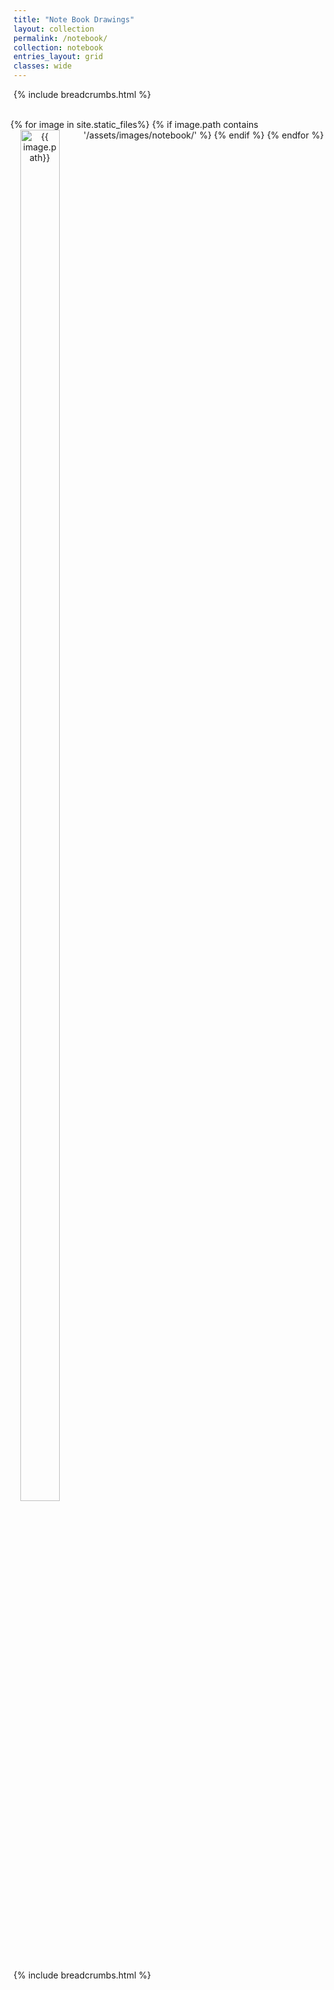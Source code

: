 ```yaml
---
title: "Note Book Drawings"
layout: collection
permalink: /notebook/
collection: notebook 
entries_layout: grid
classes: wide
---
```


{% include breadcrumbs.html %}

<style>
   .image-gallery {overflow: auto; margin-left: -1%!important;}
  .image-gallery a {float: left; display: block; margin: 0 0 1% 1%; width: 22%; text-align: center; text-decoration: none!important;}
  .image-gallery a span {display: block; text-overflow: ellipsis; overflow: hidden; white-space: nowrap; padding: 3px 0;}
  .image-gallery a img {width: 75%; display: block;}
</style>
  
 
<div class ="image-gallery">
<br>	
 {% for image in site.static_files%}
  {% if image.path contains '/assets/images/notebook/' %}
     <a href="{{image.path}}">
	 <img src="{{image.path}} " alt="{{ image.path}}"/>
    </a>
  {% endif %}
 {% endfor %}
<br>
</div>

{% include breadcrumbs.html %}


